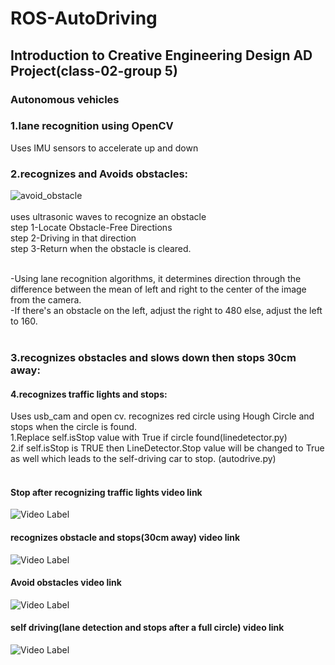 # ROS-AutoDriving

## Introduction to Creative Engineering Design AD Project(class-02-group 5)

### Autonomous vehicles

### 1.lane recognition using  OpenCV <br>
Uses IMU sensors to accelerate up and down

### 2.recognizes and Avoids obstacles: <br>
![avoid_obstacle](https://user-images.githubusercontent.com/54922683/116533912-e0c33500-a91c-11eb-8138-b147b1877149.gif)<br><br>
uses ultrasonic waves to recognize an obstacle<br>
step 1-Locate Obstacle-Free Directions <br>
step 2-Driving in that direction<br>
step 3-Return when the obstacle is cleared.<br><br>

-Using lane recognition algorithms, it determines direction through the difference between the mean of left and right to the center of the image from the camera.<br>
-If there's an obstacle on the left, adjust the right to 480 else, adjust the left to 160.<br><br>

### 3.recognizes obstacles and slows down then stops 30cm away: <br>

#### 4.recognizes traffic lights and stops: <br>
Uses usb_cam and open cv. recognizes red circle using Hough Circle and stops when the circle is found.<br>
1.Replace self.isStop value with True if circle found(linedetector.py)<br>
2.if self.isStop is TRUE then LineDetector.Stop value will be changed to True as well which leads to the self-driving car to stop. (autodrive.py)<br><br>


#### Stop after recognizing traffic lights video link
![Video Label](https://youtu.be/mEHLbnFlSdU)

#### recognizes obstacle and stops(30cm away) video link
![Video Label](https://youtu.be/zwvPO03l2jA)

#### Avoid obstacles video link
![Video Label](https://youtu.be/H6NFf2J4Vlw)

#### self driving(lane detection and stops after a full circle) video link
![Video Label](https://youtu.be/pOI2LmDWan8)


